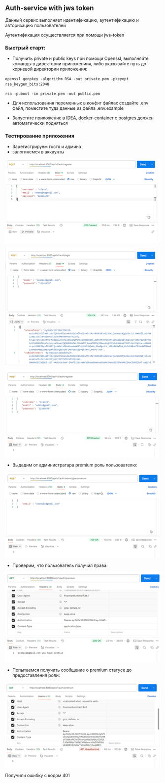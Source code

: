 ## Auth-service with jws token

Данный сервис выполняет идентификацию,
аутентификацию и авторизацию пользователей

Аутентификация осуществляется при помощи
jws-token

### Быстрый старт:

- Получить private и public keys при помощи
Openssl, выполняйте команды в директории приложениия,
либо указывайте путь до корневой директории приложения:

``openssl genpkey -algorithm RSA -out private.pem -pkeyopt rsa_keygen_bits:2048``

``rsa -pubout -in private.pem -out public.pem``

- Для использования переменных в конфиг файлах
создайте .env файл, поместите туда данные
из файла  .env.example

- Запустите приложение в IDEA,
docker-container с postgres
должен автоматически подняться

### Тестирование приложения

- Зарегистрируем гостя и админа
- залогинемся в аккаунты

![Postman](img/img.png)

![Postman](img/img_1.png)

![Postman](img/img_2.png)

- Выдадим от администратара premium роль
пользователю:

![Postman](img/img_3.png)

- Проверим, что пользователь получил права:

![Postman](img/img_4.png)

- Попытаемся получить сообщение
о premium статусе до предоставления
роли:

![Postman](img/img_5.png)

Получили ошибку с кодом 401